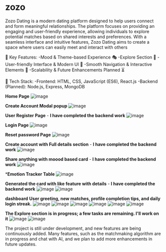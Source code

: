 # zozo


Zozo Dating is a modern dating platform designed to help users connect and form meaningful relationships. The platform focuses on providing an engaging and user-friendly experience, allowing individuals to explore potential matches based on shared interests and preferences. With a seamless interface and intuitive features, Zozo Dating aims to create a space where users can easily meet and interact with others


🚀 Key Features:
  -Mood & Theme-based Experience 🎭
  -Explore Section 🔄
  -User-friendly Interface & Modern UI 🎨
  -Smooth Navigation & Interactive Elements 🔄
  -Scalability & Future Enhancements Planned ⏳

🔧 Tech Stack:
  -Frontend: HTML, CSS, JavaScript (ES6), React.js 
  -Backend (Planned): Node.js, Express, MongoDB
  
**Home Page**
![image](https://github.com/user-attachments/assets/9eaef893-b418-41ce-abd2-080d1d7ebe93)

**Create Account Modal popup**
![image](https://github.com/user-attachments/assets/68d821ef-e594-45db-8fde-d4377466ae8b)

**User Register Page** - **I have completed the backend work**
![image](https://github.com/user-attachments/assets/fcb73703-c8c9-490c-9878-31afb76bec47)


**Login Page**
![image](https://github.com/user-attachments/assets/e9a02ebd-f06e-4ad2-bee6-01cebdfc2f1b)


**Reset password Page**
![image](https://github.com/user-attachments/assets/85976948-1820-4749-b3ab-b7eb8a103df1)


**Create account with Full details section** - **I have completed the backend work**
![image](https://github.com/user-attachments/assets/f220d879-f17a-4509-b0a5-94670b6e6b83)


**Share anything with moood based card** - **I have completed the backend work**
![image](https://github.com/user-attachments/assets/4e27f9d3-50aa-407e-bb30-e02cbc4f805d)

***Emotion Tracker Table**
![image](https://github.com/user-attachments/assets/315872f3-279b-4039-a740-78f9f81731a9)



**Generated the card with like feature with details** - **I have completed the backend work**
![image](https://github.com/user-attachments/assets/c68f4a4a-0f6b-4456-8538-79abd21768c7)
![image](https://github.com/user-attachments/assets/a69d550b-cd41-4dab-a683-a89b56152d71)

**dashboard**
**User greeting, new matches, profile completion tips, and daily login streak.**
![image](https://github.com/user-attachments/assets/b477a4b9-f241-4469-86a3-4938a31ae3ee)
![image](https://github.com/user-attachments/assets/457fcd8c-5e8b-4262-a655-15feea68d64d)
![image](https://github.com/user-attachments/assets/69bbbbe5-4bcf-40dc-b27e-2a8594777d2a)
![image](https://github.com/user-attachments/assets/5e5c7b90-ae42-444e-a72c-b6ebd4cbabcc)
![image](https://github.com/user-attachments/assets/7059718d-b346-42f5-b605-3c6a4baf2cea)
![image](https://github.com/user-attachments/assets/42a8caea-54c7-4ae8-851e-a9a8a2e4498e)







**The Explore section is in progress; a few tasks are remaining. I'll work on it**
![image](https://github.com/user-attachments/assets/fc9bc8cf-78fe-4034-a67c-ff874beed76c) ![image](https://github.com/user-attachments/assets/6f1b5cc7-4a22-4334-95f8-acee890d38e1)



The project is still under development, and new features are being continuously added. Many features, such as the matchmaking algorithm are in progress and chat with AI, and we plan to add more enhancements in future updates.
